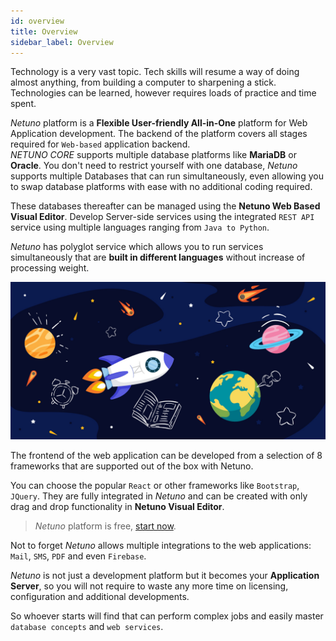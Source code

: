```yaml
---
id: overview
title: Overview
sidebar_label: Overview
---
```


Technology is a very vast topic. Tech skills will resume a way of doing almost anything, from building a computer to sharpening a stick. Technologies can be learned, however requires loads of practice and time spent. 

_Netuno_ platform is a **Flexible User-friendly All-in-One** platform for Web Application development. 
The backend of the platform covers all stages required for `Web-based` application backend.  
_NETUNO CORE_ supports multiple database platforms like **MariaDB** or **Oracle**. 
You don't need to restrict yourself with one database, _Netuno_ supports multiple Databases that can run simultaneously, even allowing you to swap database platforms with ease with no additional coding required.

These databases thereafter can be managed using the **Netuno Web Based Visual Editor**. Develop Server-side services using the integrated `REST API` service using multiple languages ranging from `Java to Python`. 

_Netuno_ has polyglot service which allows you to run services simultaneously that are **built in different languages** without increase of processing weight. 

![Netuno is the platform for learning Web development](/docs/assets/academy/overview.jpg "Netuno is the platform for learning web development.")

The frontend of the web application can be developed from a selection of 8 frameworks that are supported out of the box with Netuno. 

You can choose the popular `React` or other frameworks like `Bootstrap`, `JQuery`. They are fully integrated in _Netuno_ and can be created with only drag and drop functionality in **Netuno Visual Editor**.

>_Netuno_ platform is free, [start now](../installation/).

Not to forget _Netuno_ allows multiple integrations to the web applications: `Mail`, `SMS`, `PDF` and even `Firebase`. 

_Netuno_ is not just a development platform but it becomes your **Application Server**, so you will not require to waste any more time on licensing, configuration and additional developments.

So whoever starts will find that can perform complex jobs and easily master `database concepts` and `web services`.